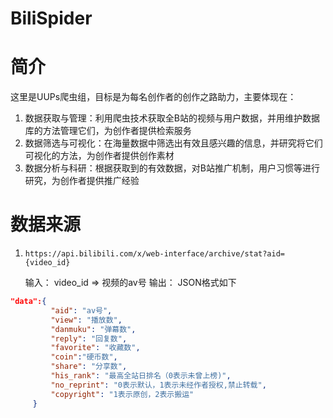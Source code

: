 # BiliSpider

# 简介

这里是UUPs爬虫组，目标是为每名创作者的创作之路助力，主要体现在：
1. 数据获取与管理：利用爬虫技术获取全B站的视频与用户数据，并用维护数据库的方法管理它们，为创作者提供检索服务
2. 数据筛选与可视化：在海量数据中筛选出有效且感兴趣的信息，并研究将它们可视化的方法，为创作者提供创作素材
3. 数据分析与科研：根据获取到的有效数据，对B站推广机制，用户习惯等进行研究，为创作者提供推广经验

# 数据来源
1.  `https://api.bilibili.com/x/web-interface/archive/stat?aid={video_id}`

      输入： video_id => 视频的av号
      输出： JSON格式如下
   ```json 
   "data":{ 
            "aid": "av号",
            "view": "播放数", 
            "danmuku": "弹幕数",
            "reply": "回复数",
            "favorite": "收藏数",
            "coin":"硬币数",
            "share": "分享数",
            "his_rank": "最高全站日排名（0表示未曾上榜)",
            "no_reprint": "0表示默认，1表示未经作者授权,禁止转载",
            "copyright": "1表示原创，2表示搬运"
        }
 ```
